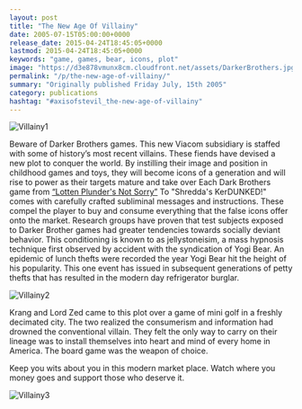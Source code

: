 ```yaml
---
layout: post
title: "The New Age Of Villainy"
date: 2005-07-15T05:00:00+0000
release_date: 2015-04-24T18:45:05+0000
lastmod: 2015-04-24T18:45:05+0000
keywords: "game, games, bear, icons, plot"
image: "https://d3e878vmunx8cm.cloudfront.net/assets/DarkerBrothers.jpg"
permalink: "/p/the-new-age-of-villainy/"
summary: "Originally published Friday July, 15th 2005"
category: publications
hashtag: "#axisofstevil_the-new-age-of-villainy"
---
```


[id_1]: https://d3e878vmunx8cm.cloudfront.net/assets/DarkerBrothers.jpg "Villainy1"[id_2]: https://d3e878vmunx8cm.cloudfront.net/assets/drclaweegelarge.jpg "Villainy2"[id_3]: https://d3e878vmunx8cm.cloudfront.net/assets/kerdunkdlarge.jpg "Villainy3"
![Villainy1][id_1]

Beware of Darker Brothers games. This new Viacom subsidiary is staffed with some of history’s most recent villains. These fiends have devised a new plot to conquer the world. By instilling their image and position in childhood games and toys, they will become icons of a generation and will rise to power as their targets mature and take over
Each Dark Brothers game from [“Lotten Plunder's Not Sorry”](https://d3e878vmunx8cm.cloudfront.net/assets/tvcap100843.gif "“Lotten Plunder's Not Sorry”") To "Shredda's KerDUNKED!" comes with carefully crafted subliminal messages and instructions. These compel the player to buy and consume everything that the false icons offer onto the market. Research groups have proven that test subjects exposed to Darker Brother games had greater tendencies towards socially deviant behavior. This conditioning is known to as jellystoneisim, a mass hypnosis technique first observed by accident with the syndication of Yogi Bear. An epidemic of lunch thefts were recorded the year Yogi Bear hit the height of his popularity. This one event has issued in subsequent generations of petty thefts that has resulted in the modern day refrigerator burglar.

![Villainy2][id_2]

Krang and Lord Zed came to this plot over a game of mini golf in a freshly decimated city. The two realized the consumerism and information had drowned the conventional villain. They felt the only way to carry on their lineage was to install themselves into heart and mind of every home in America. The board game was the weapon of choice.

Keep you wits about you in this modern market place. Watch where you money goes and support those who deserve it.

![Villainy3][id_3]
